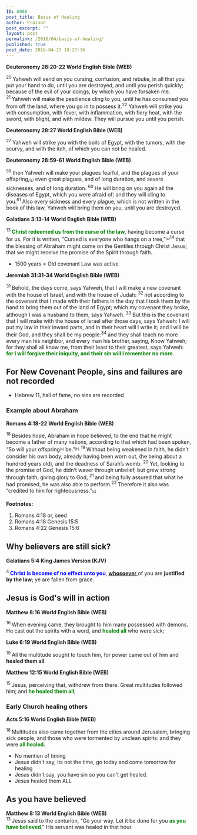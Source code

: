 ```yaml
---
ID: 6088
post_title: Basis of Healing
author: Praison
post_excerpt: ""
layout: post
permalink: /2016/04/basis-of-healing/
published: true
post_date: 2016-04-27 18:27:36
---
```

<strong><span class="passage-display-bcv">Deuteronomy 28:20-22
</span><span class="passage-display-version">World English Bible (WEB)</span></strong>

<span id="en-WEB-5632" class="text Deut-28-20"><sup class="versenum">20 </sup>Yahweh will send on you cursing, confusion, and rebuke, in all that you put your hand to do, until you are destroyed, and until you perish quickly; because of the evil of your doings, by which you have forsaken me. </span><span id="en-WEB-5633" class="text Deut-28-21"><sup class="versenum">21 </sup>Yahweh will make the pestilence cling to you, until he has consumed you from off the land, where you go in to possess it.</span><span id="en-WEB-5634" class="text Deut-28-22"><sup class="versenum">22 </sup>Yahweh will strike you with consumption, with fever, with inflammation, with fiery heat, with the sword, with blight, and with mildew. They will pursue you until you perish.</span>

<strong><span class="passage-display-bcv">Deuteronomy 28:27
</span><span class="passage-display-version">World English Bible (WEB)</span></strong>

<span id="en-WEB-5639" class="text Deut-28-27"><sup class="versenum">27 </sup>Yahweh will strike you with the boils of Egypt, with the tumors, with the scurvy, and with the itch, of which you can not be healed.</span>

<strong><span class="passage-display-bcv">Deuteronomy 28:59-61
</span><span class="passage-display-version">World English Bible (WEB)</span></strong>

<span id="en-WEB-5671" class="text Deut-28-59"><sup class="versenum">59 </sup>then Yahweh will make your plagues fearful, and the plagues of your offspring,<sup class="footnote" style="box-sizing: border-box; font-size: 0.625em; line-height: 22px; position: relative; vertical-align: top; top: 0px;" data-fn="#fen-WEB-5671a" data-link="[&lt;a href=&quot;#fen-WEB-5671a&quot; title=&quot;See footnote a&quot;&gt;a&lt;/a&gt;]">[<a title="See footnote a" href="https://www.biblegateway.com/passage/?search=Deuteronomy+28%3A20-22%2C+27%2C+59-61%2C+&amp;version=WEB#fen-WEB-5671a">a</a>]</sup> even great plagues, and of long duration, and severe sicknesses, and of long duration. </span><span id="en-WEB-5672" class="text Deut-28-60"><sup class="versenum">60 </sup>He will bring on you again all the diseases of Egypt, which you were afraid of; and they will cling to you.</span><span id="en-WEB-5673" class="text Deut-28-61"><sup class="versenum">61 </sup>Also every sickness and every plague, which is not written in the book of this law, Yahweh will bring them on you, until you are destroyed.</span>

<strong><span class="passage-display-bcv">Galatians 3:13-14
</span><span class="passage-display-version">World English Bible (WEB)</span></strong>

<span id="en-WEB-29117" class="text Gal-3-13"><sup class="versenum">13 </sup><span style="color: #008000;"><strong>Christ redeemed us from the curse of the law</strong></span>, having become a curse for us. For it is written, “Cursed is everyone who hangs on a tree,”<sup class="footnote" style="box-sizing: border-box; font-size: 0.625em; line-height: 22px; position: relative; vertical-align: top; top: 0px;" data-fn="#fen-WEB-29117a" data-link="[&lt;a href=&quot;#fen-WEB-29117a&quot; title=&quot;See footnote a&quot;&gt;a&lt;/a&gt;]">[a]</sup></span><span id="en-WEB-29118" class="text Gal-3-14"><sup class="versenum">14 </sup>that the blessing of Abraham might come on the Gentiles through Christ Jesus; that we might receive the promise of the Spirit through faith.</span>
<ul>
 	<li>1500 years = Old covenant Law was active</li>
</ul>
<strong><span class="passage-display-bcv">Jeremiah 31:31-34
</span><span class="passage-display-version">World English Bible (WEB)</span></strong>

<span id="en-WEB-19723" class="text Jer-31-31"><sup class="versenum">31 </sup>Behold, the days come, says Yahweh, that I will make a new covenant with the house of Israel, and with the house of Judah: </span><span id="en-WEB-19724" class="text Jer-31-32"><sup class="versenum">32 </sup>not according to the covenant that I made with their fathers in the day that I took them by the hand to bring them out of the land of Egypt; which my covenant they broke, although I was a husband to them, says Yahweh. </span><span id="en-WEB-19725" class="text Jer-31-33"><sup class="versenum">33 </sup>But this is the covenant that I will make with the house of Israel after those days, says Yahweh: I will put my law in their inward parts, and in their heart will I write it; and I will be their God, and they shall be my people:</span><span id="en-WEB-19726" class="text Jer-31-34"><sup class="versenum">34 </sup>and they shall teach no more every man his neighbor, and every man his brother, saying, Know Yahweh; for they shall all know me, from their least to their greatest, says Yahweh:<span style="color: #008000;"><strong> for I will forgive their iniquity, and their sin will I remember no more</strong></span>.</span>
<h2><strong>For New Covenant People, sins and failures are not recorded</strong></h2>
<ul>
 	<li>Hebrew 11, hall of fame, no sins are recorded</li>
</ul>
<h3><strong>Example about Abraham</strong></h3>
<strong><span class="passage-display-bcv">Romans 4:18-22
</span><span class="passage-display-version">World English Bible (WEB)</span></strong>

<span id="en-WEB-28041" class="text Rom-4-18"><sup class="versenum">18 </sup>Besides hope, Abraham in hope believed, to the end that he might become a father of many nations, according to that which had been spoken, “So will your offspring<sup class="footnote" style="box-sizing: border-box; font-size: 0.625em; line-height: 22px; position: relative; vertical-align: top; top: 0px;" data-fn="#fen-WEB-28041a" data-link="[&lt;a href=&quot;#fen-WEB-28041a&quot; title=&quot;See footnote a&quot;&gt;a&lt;/a&gt;]">[a]</sup> be.”<sup class="footnote" style="box-sizing: border-box; font-size: 0.625em; line-height: 22px; position: relative; vertical-align: top; top: 0px;" data-fn="#fen-WEB-28041b" data-link="[&lt;a href=&quot;#fen-WEB-28041b&quot; title=&quot;See footnote b&quot;&gt;b&lt;/a&gt;]">[b]</sup> </span><span id="en-WEB-28042" class="text Rom-4-19"><sup class="versenum">19 </sup>Without being weakened in faith, he didn’t consider his own body, already having been worn out, (he being about a hundred years old), and the deadness of Sarah’s womb. </span><span id="en-WEB-28043" class="text Rom-4-20"><sup class="versenum">20 </sup>Yet, looking to the promise of God, he didn’t waver through unbelief, but grew strong through faith, giving glory to God, </span><span id="en-WEB-28044" class="text Rom-4-21"><sup class="versenum">21 </sup>and being fully assured that what he had promised, he was also able to perform.</span><span id="en-WEB-28045" class="text Rom-4-22"><sup class="versenum">22 </sup>Therefore it also was “credited to him for righteousness.”<sup class="footnote" style="box-sizing: border-box; font-size: 0.625em; line-height: 22px; position: relative; vertical-align: top; top: 0px;" data-fn="#fen-WEB-28045c" data-link="[&lt;a href=&quot;#fen-WEB-28045c&quot; title=&quot;See footnote c&quot;&gt;c&lt;/a&gt;]">[c]</sup></span>
<div class="footnotes">

<strong>Footnotes:</strong>
<ol>
 	<li id="fen-WEB-28041a">Romans 4:18 <span class="footnote-text">or, seed</span></li>
 	<li id="fen-WEB-28041b">Romans 4:18 <span class="footnote-text">Genesis 15:5</span></li>
 	<li id="fen-WEB-28045c">Romans 4:22 <span class="footnote-text">Genesis 15:6</span></li>
</ol>
<h2><strong>Why believers are still sick?</strong></h2>
<strong><span class="passage-display-bcv">Galatians 5:4
</span><span class="passage-display-version">King James Version (KJV)</span></strong>

<span id="en-KJV-29167" class="text Gal-5-4"><sup class="versenum">4 </sup><span style="color: #0000ff;"><strong>Christ is become of no effect unto you</strong></span>, <span style="text-decoration: underline;"><strong>whosoever</strong> </span>of you are <strong>justified by the law</strong>; ye are fallen from grace.</span>
<h2><strong>Jesus is God's will in action</strong></h2>
<strong><span class="passage-display-bcv">Matthew 8:16
</span><span class="passage-display-version">World English Bible (WEB)</span></strong>

<span id="en-WEB-23362" class="text Matt-8-16"><sup class="versenum">16 </sup>When evening came, they brought to him many possessed with demons. He cast out the spirits with a word, and <span style="color: #008000;"><strong>healed all</strong></span> who were sick;</span>

<strong><span class="passage-display-bcv">Luke 6:19
</span><span class="passage-display-version">World English Bible (WEB)
</span></strong>

<span id="en-WEB-25166" class="text Luke-6-19"><sup class="versenum">19 </sup>All the multitude sought to touch him, for power came out of him and <strong>healed them all</strong>.</span>

<strong><span class="passage-display-bcv">Matthew 12:15
</span><span class="passage-display-version">World English Bible (WEB)</span></strong>

<span id="en-WEB-23505" class="text Matt-12-15"><sup class="versenum">15 </sup>Jesus, perceiving that, withdrew from there. Great multitudes followed him; and <span style="color: #008000;"><strong>he healed them all</strong></span>,</span>
<h3><strong>Early Church healing others</strong></h3>
</div>
<div class="footnotes"><strong><span class="passage-display-bcv">Acts 5:16
</span><span class="passage-display-version">World English Bible (WEB)

</span></strong></div>
<div class="footnotes">

<span id="en-WEB-27076" class="text Acts-5-16"><sup class="versenum">16 </sup>Multitudes also came together from the cities around Jerusalem, bringing sick people, and those who were tormented by unclean spirits: and they were <span style="color: #008000;"><strong>all healed</strong></span>.</span>
<ul>
 	<li>No mention of timing</li>
 	<li>Jesus didn't say, its not the time, go today and come tomorrow for healing</li>
 	<li>Jesus didn't say, you have sin so you can't get healed.</li>
 	<li>Jesus healed them ALL</li>
</ul>
<h2><strong>As you have believed</strong></h2>
</div>
<div class="footnotes"><strong><strong><span class="passage-display-bcv">Matthew 8:13
</span><span class="passage-display-version">World English Bible (WEB)</span></strong></strong></div>
<div class="footnotes"><strong><strong><span class="passage-display-version">
</span></strong></strong><span id="en-WEB-23359" class="text Matt-8-13"><sup class="versenum">13 </sup>Jesus said to the centurion, <span class="woj">“Go your way. Let it be done for you <span style="color: #008000;"><strong>as you have believed</strong></span>.”</span> His servant was healed in that hour.</span>&nbsp;

</div>